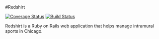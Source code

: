 #Redshirt

[![Coverage Status](https://coveralls.io/repos/mdidier9/Redshirt/badge.png?branch=master)](https://coveralls.io/r/mdidier9/Redshirt?branch=master)      [![Build Status](https://travis-ci.org/mdidier9/Redshirt.svg?branch=master)](https://travis-ci.org/mdidier9/Redshirt)

Redshirt is a Ruby on Rails web application that helps manage intramural sports in Chicago.
